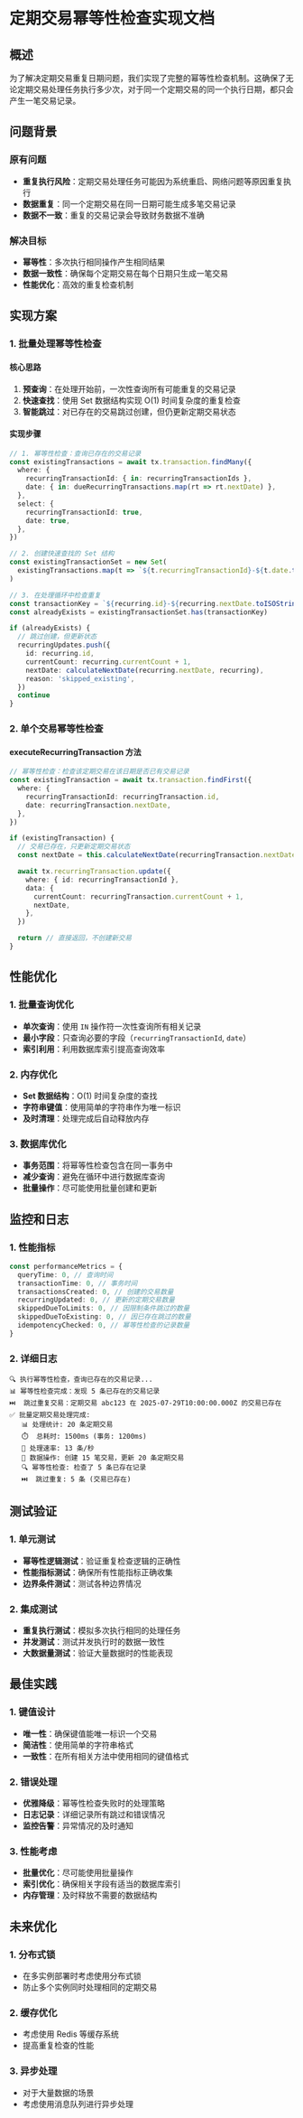 # 定期交易幂等性检查实现文档

## 概述

为了解决定期交易重复日期问题，我们实现了完整的幂等性检查机制。这确保了无论定期交易处理任务执行多少次，对于同一个定期交易的同一个执行日期，都只会产生一笔交易记录。

## 问题背景

### 原有问题

- **重复执行风险**：定期交易处理任务可能因为系统重启、网络问题等原因重复执行
- **数据重复**：同一个定期交易在同一日期可能生成多笔交易记录
- **数据不一致**：重复的交易记录会导致财务数据不准确

### 解决目标

- **幂等性**：多次执行相同操作产生相同结果
- **数据一致性**：确保每个定期交易在每个日期只生成一笔交易
- **性能优化**：高效的重复检查机制

## 实现方案

### 1. 批量处理幂等性检查

#### 核心思路

1. **预查询**：在处理开始前，一次性查询所有可能重复的交易记录
2. **快速查找**：使用 Set 数据结构实现 O(1) 时间复杂度的重复检查
3. **智能跳过**：对已存在的交易跳过创建，但仍更新定期交易状态

#### 实现步骤

```typescript
// 1. 幂等性检查：查询已存在的交易记录
const existingTransactions = await tx.transaction.findMany({
  where: {
    recurringTransactionId: { in: recurringTransactionIds },
    date: { in: dueRecurringTransactions.map(rt => rt.nextDate) },
  },
  select: {
    recurringTransactionId: true,
    date: true,
  },
})

// 2. 创建快速查找的 Set 结构
const existingTransactionSet = new Set(
  existingTransactions.map(t => `${t.recurringTransactionId}-${t.date.toISOString()}`)
)

// 3. 在处理循环中检查重复
const transactionKey = `${recurring.id}-${recurring.nextDate.toISOString()}`
const alreadyExists = existingTransactionSet.has(transactionKey)

if (alreadyExists) {
  // 跳过创建，但更新状态
  recurringUpdates.push({
    id: recurring.id,
    currentCount: recurring.currentCount + 1,
    nextDate: calculateNextDate(recurring.nextDate, recurring),
    reason: 'skipped_existing',
  })
  continue
}
```

### 2. 单个交易幂等性检查

#### executeRecurringTransaction 方法

```typescript
// 幂等性检查：检查该定期交易在该日期是否已有交易记录
const existingTransaction = await tx.transaction.findFirst({
  where: {
    recurringTransactionId: recurringTransaction.id,
    date: recurringTransaction.nextDate,
  },
})

if (existingTransaction) {
  // 交易已存在，只更新定期交易状态
  const nextDate = this.calculateNextDate(recurringTransaction.nextDate, recurringTransaction)

  await tx.recurringTransaction.update({
    where: { id: recurringTransactionId },
    data: {
      currentCount: recurringTransaction.currentCount + 1,
      nextDate,
    },
  })

  return // 直接返回，不创建新交易
}
```

## 性能优化

### 1. 批量查询优化

- **单次查询**：使用 `IN` 操作符一次性查询所有相关记录
- **最小字段**：只查询必要的字段（`recurringTransactionId`, `date`）
- **索引利用**：利用数据库索引提高查询效率

### 2. 内存优化

- **Set 数据结构**：O(1) 时间复杂度的查找
- **字符串键值**：使用简单的字符串作为唯一标识
- **及时清理**：处理完成后自动释放内存

### 3. 数据库优化

- **事务范围**：将幂等性检查包含在同一事务中
- **减少查询**：避免在循环中进行数据库查询
- **批量操作**：尽可能使用批量创建和更新

## 监控和日志

### 1. 性能指标

```typescript
const performanceMetrics = {
  queryTime: 0, // 查询时间
  transactionTime: 0, // 事务时间
  transactionsCreated: 0, // 创建的交易数量
  recurringUpdated: 0, // 更新的定期交易数量
  skippedDueToLimits: 0, // 因限制条件跳过的数量
  skippedDueToExisting: 0, // 因已存在跳过的数量
  idempotencyChecked: 0, // 幂等性检查的记录数量
}
```

### 2. 详细日志

```
🔍 执行幂等性检查，查询已存在的交易记录...
📊 幂等性检查完成：发现 5 条已存在的交易记录
⏭️  跳过重复交易：定期交易 abc123 在 2025-07-29T10:00:00.000Z 的交易已存在
✅ 批量定期交易处理完成:
   📊 处理统计: 20 条定期交易
   ⏱️  总耗时: 1500ms (事务: 1200ms)
   🚀 处理速率: 13 条/秒
   💾 数据操作: 创建 15 笔交易，更新 20 条定期交易
   🔍 幂等性检查: 检查了 5 条已存在记录
   ⏭️  跳过重复: 5 条 (交易已存在)
```

## 测试验证

### 1. 单元测试

- **幂等性逻辑测试**：验证重复检查逻辑的正确性
- **性能指标测试**：确保所有性能指标正确收集
- **边界条件测试**：测试各种边界情况

### 2. 集成测试

- **重复执行测试**：模拟多次执行相同的处理任务
- **并发测试**：测试并发执行时的数据一致性
- **大数据量测试**：验证大量数据时的性能表现

## 最佳实践

### 1. 键值设计

- **唯一性**：确保键值能唯一标识一个交易
- **简洁性**：使用简单的字符串格式
- **一致性**：在所有相关方法中使用相同的键值格式

### 2. 错误处理

- **优雅降级**：幂等性检查失败时的处理策略
- **日志记录**：详细记录所有跳过和错误情况
- **监控告警**：异常情况的及时通知

### 3. 性能考虑

- **批量优化**：尽可能使用批量操作
- **索引优化**：确保相关字段有适当的数据库索引
- **内存管理**：及时释放不需要的数据结构

## 未来优化

### 1. 分布式锁

- 在多实例部署时考虑使用分布式锁
- 防止多个实例同时处理相同的定期交易

### 2. 缓存优化

- 考虑使用 Redis 等缓存系统
- 提高重复检查的性能

### 3. 异步处理

- 对于大量数据的场景
- 考虑使用消息队列进行异步处理
